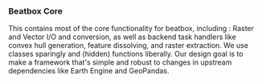 ### Beatbox Core
This contains most of the core functionality for beatbox, including : Raster  and Vector I/O and conversion, as well as 
backend task handlers like convex hull generation, feature dissolving, and raster extraction. We use classes sparingly 
and (hidden) functions liberally. Our design goal is to make a framework that's simple and robust to changes 
in upstream dependencies like Earth Engine and GeoPandas. 
